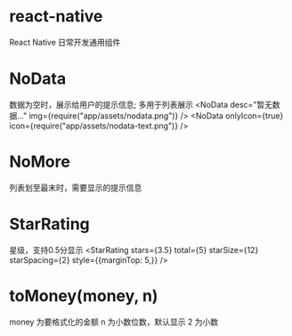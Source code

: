 # react-native
React Native 日常开发通用组件

# NoData
  数据为空时，展示给用户的提示信息; 多用于列表展示
  <NoData desc="暂无数据..." img={require("app/assets/nodata.png")} />
  <NoData onlyIcon={true} icon={require("app/assets/nodata-text.png")} />

# NoMore
  列表划至最末时，需要显示的提示信息
  <NoMore desc="已加载全部内容，没有更多了" />

# StarRating
  星级，支持0.5分显示
  <StarRating stars={3.5} total={5} starSize={12} starSpacing={2} style={{marginTop: 5,}} />

# toMoney(money, n)
  money 为要格式化的金额
  n 为小数位数，默认显示 2 为小数
